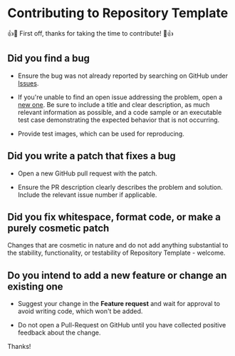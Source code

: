# Contributing to Repository Template

👍🎉 First off, thanks for taking the time to contribute! 🎉👍

## Did you find a bug
*   Ensure the bug was not already reported by searching on GitHub under [Issues](https://github.com/nemiro54/repository-template/issues).

*   If you're unable to find an open issue addressing the problem, open a [new one](https://github.com/nemiro54/repository-template/issues/new/choose). 
    Be sure to include a title and clear description, as much relevant information as possible, 
    and a code sample or an executable test case demonstrating the expected behavior that is not occurring.
    
*   Provide test images, which can be used for reproducing.

## Did you write a patch that fixes a bug
*   Open a new GitHub pull request with the patch.

*   Ensure the PR description clearly describes the problem and solution. Include the relevant issue number if applicable.

## Did you fix whitespace, format code, or make a purely cosmetic patch
Changes that are cosmetic in nature and do not add anything substantial to the stability, 
functionality, or testability of Repository Template - welcome.
## Do you intend to add a new feature or change an existing one
*   Suggest your change in the **Feature request** and wait for approval to avoid writing code, which won't be added.

*   Do not open a Pull-Request on GitHub until you have collected positive feedback about the change.

Thanks! 
